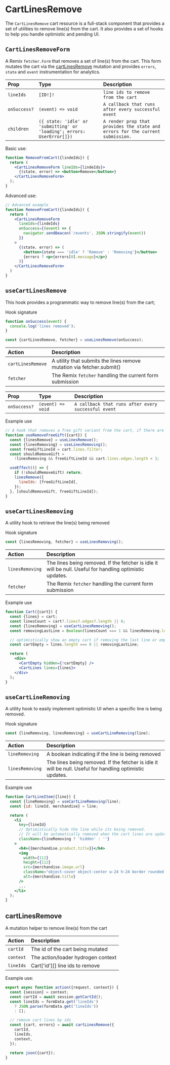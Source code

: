 # CartLinesRemove

The `CartLinesRemove` cart resource is a full-stack component that provides a set of utilities to remove line(s) from the cart. It also provides a set of hooks to help you handle optimistic and pending UI.

## `CartLinesRemoveForm`

A Remix `fetcher.Form` that removes a set of line(s) from the cart. This form mutates the cart via the [cartLinesRemove](https://shopify.dev/api/storefront/2022-10/mutations/cartLinesRemove) mutation and provides
`errors`, `state` and `event` instrumentation for analytics.

| Prop         | Type                                                                   | Description                                                                    |
| :----------- | :--------------------------------------------------------------------- | :----------------------------------------------------------------------------- |
| `lineIds`    | `[ID!]!`                                                               | `line ids to remove from the cart`                                             |
| `onSuccess?` | `(event) => void`                                                      | `A callback that runs after every successful event`                            |
| `children`   | `({ state: 'idle' or 'submitting' or 'loading'; errors: UserError[]})` | `A render prop that provides the state and errors for the current submission.` |

Basic use:

```jsx
function RemoveFromCart({lindeIds}) {
  return (
    <CartLinesRemoveForm lineIds={lindeIds}>
      {(state, error) => <button>Remove</button>}
    </CartLinesRemoveForm>
  );
}
```

Advanced use:

```jsx
// Advanced example
function RemoveFromCart({lindeIds}) {
  return (
    <CartLinesRemoveForm
      lineIds={lindeIds}
      onSuccess={(event) => {
        navigator.sendBeacon('/events', JSON.stringify(event))
      }}
    >
      {(state, error) => (
        <button>{state === 'idle' ? 'Remove' : 'Removing'}</button>
        {errors ? <p>{errors[0].message}</p>}
      )}
    </CartLinesRemoveForm>
  )
}
```

## `useCartLinesRemove`

This hook provides a programmatic way to remove line(s) from the cart;

Hook signature

```jsx
function onSuccess(event) {
  console.log('lines removed');
}

const {cartLinesRemove, fetcher} = useLinesRemove(onSuccess);
```

| Action            | Description                                                           |
| :---------------- | :-------------------------------------------------------------------- |
| `cartLinesRemove` | A utility that submits the lines remove mutation via fetcher.submit() |
| `fetcher`         | The Remix `fetcher` handling the current form submission              |

| Prop         | Type              | Description                                         |
| :----------- | :---------------- | :-------------------------------------------------- |
| `onSuccess?` | `(event) => void` | `A callback that runs after every successful event` |

Example use

```jsx
// A hook that removes a free gift variant from the cart, if there are less than 3 items in the cart
function useRemoveFreeGift({cart}) {
  const {linesRemove} = useLinesRemove();
  const {linesRemoving} = useLinesRemoving();
  const freeGiftLineId = cart.lines.filter;
  const shouldRemoveGift =
    !linesRemoving && freeGiftLineId && cart.lines.edges.length < 3;

  useEffect(() => {
    if (!shouldRemoveGift) return;
    linesRemove({
      lineIds: [freeGiftLineId],
    });
  }, [shouldRemoveGift, freeGiftLineId]);
}
```

## `useCartLinesRemoving`

A utility hook to retrieve the line(s) being removed

Hook signature

```jsx
const {linesRemoving, fetcher} = useLinesRemoving();
```

| Action          | Description                                                                                              |
| :-------------- | :------------------------------------------------------------------------------------------------------- |
| `linesRemoving` | The lines being removed. If the fetcher is idle it will be null. Useful for handling optimistic updates. |
| `fetcher`       | The Remix `fetcher` handling the current form submission                                                 |

Example use

```jsx
function Cart({cart}) {
  const {lines} = cart;
  const linesCount = cart?.lines?.edges?.length || 0;
  const {linesRemoving} = useCartLinesRemoving();
  const removingLastLine = Boolean(linesCount === 1 && linesRemoving.length);

  // optimistically show an empty cart if removing the last line or empty
  const cartEmpty = lines.length === 0 || removingLastLine;

  return (
    <div>
      <CartEmpty hidden={!cartEmpty} />
      <CartLines lines={lines}>
    </div>
  );
}
```

## `useCartLineRemoving`

A utility hook to easily implement optimistic UI when a specific line is being removed.

Hook signature

```jsx
const {lineRemoving, linesRemoving} = useCartLineRemoving(line);
```

| Action          | Description                                                                                              |
| :-------------- | :------------------------------------------------------------------------------------------------------- |
| `lineRemoving`  | A boolean indicating if the line is being removed                                                        |
| `linesRemoving` | The lines being removed. If the fetcher is idle it will be null. Useful for handling optimistic updates. |

Example use

```jsx
function CartLineItem({line}) {
  const {lineRemoving} = useCartLineRemoving(line);
  const {id: lineId, merchandise} = line;

  return (
    <li
      key={lineId}
      // Optimistically hide the line while its being removed.
      // It will be automatically removed when the cart lines are updated
      className={lineRemoving ? 'hidden' : ''}
    >
      <h4>{{merchandise.product.title}}</h4>
      <img
        width={112}
        height={112}
        src={merchandise.image.url}
        className="object-cover object-center w-24 h-24 border rounded md:w-28 md:h-28"
        alt={merchandise.title}
      />
      ...
    </li>
  );
}
```

## cartLinesRemove

A mutation helper to remove line(s) from the cart

| Action    | Description                        |
| :-------- | :--------------------------------- |
| `cartId`  | The id of the cart being mutated   |
| `context` | The action/loader hydrogen context |
| `lineIds` | Cart['id'][] line ids to remove    |

Example use:

```jsx
export async function action({request, context}) {
  const {session} = context;
  const cartId = await session.getCartId();
  const lineIds = formData.get('lineIds')
    ? JSON.parse(formData.get('lineIds'))
    : [];

  // remove cart lines by ids
  const {cart, errors} = await cartLinesRemove({
    cartId,
    lineIds,
    context,
  });

  return json({cart});
}
```
